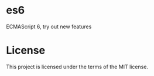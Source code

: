 # es6
ECMAScript 6, try out new features

# License
This project is licensed under the terms of the MIT license.
